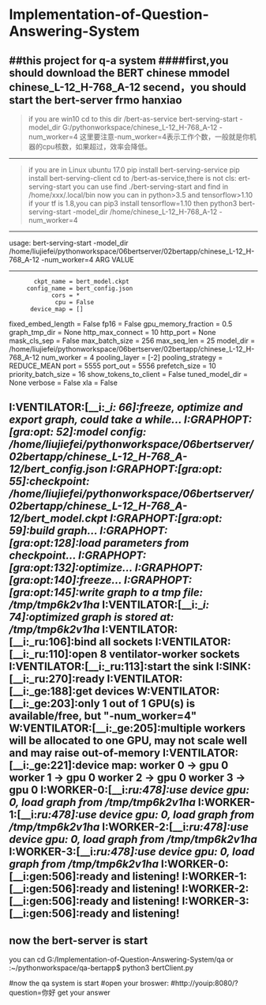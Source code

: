 # Implementation-of-Question-Answering-System

##this project for q-a system
####first,you should download the BERT chinese mmodel chinese_L-12_H-768_A-12
secend，you should start the bert-server frmo hanxiao
 ---
  >if you are win10 cd to this dir /bert-as-service 
  bert-serving-start -model_dir G:/pythonworkspace/chinese_L-12_H-768_A-12 -num_worker=4
  这里要注意-num_worker=4表示工作个数，一般就是你机器的cpu核数，如果超过，效率会降低。
 ---
 > if you are in Linux ubuntu 17.0
  pip install bert-serving-service
  pip install bert-serving-client
  cd to /bert-as-service,there is not cls: ert-serving-start 
  you can use find ./bert-serving-start 
  and find in /home/xxx/.local/bin
  now you can in python>3.5 and tensorflow>1.10 if your tf is 1.8,you can pip3 install tensorflow=1.10
  then  python3 bert-serving-start -model_dir /home/chinese_L-12_H-768_A-12 -num_worker=4
  
  ---
  
  usage: bert-serving-start -model_dir /home/liujiefei/pythonworkspace/06bertserver/02bertapp/chinese_L-12_H-768_A-12 -num_worker=4
                 ARG   VALUE
__________________________________________________
           ckpt_name = bert_model.ckpt
         config_name = bert_config.json
                cors = *
                 cpu = False
          device_map = []
  fixed_embed_length = False
                fp16 = False
 gpu_memory_fraction = 0.5
       graph_tmp_dir = None
    http_max_connect = 10
           http_port = None
        mask_cls_sep = False
      max_batch_size = 256
         max_seq_len = 25
           model_dir = /home/liujiefei/pythonworkspace/06bertserver/02bertapp/chinese_L-12_H-768_A-12
          num_worker = 4
       pooling_layer = [-2]
    pooling_strategy = REDUCE_MEAN
                port = 5555
            port_out = 5556
       prefetch_size = 10
 priority_batch_size = 16
show_tokens_to_client = False
     tuned_model_dir = None
             verbose = False
                 xla = False

I:VENTILATOR:[__i:__i: 66]:freeze, optimize and export graph, could take a while...
I:GRAPHOPT:[gra:opt: 52]:model config: /home/liujiefei/pythonworkspace/06bertserver/02bertapp/chinese_L-12_H-768_A-12/bert_config.json
I:GRAPHOPT:[gra:opt: 55]:checkpoint: /home/liujiefei/pythonworkspace/06bertserver/02bertapp/chinese_L-12_H-768_A-12/bert_model.ckpt
I:GRAPHOPT:[gra:opt: 59]:build graph...
I:GRAPHOPT:[gra:opt:128]:load parameters from checkpoint...
I:GRAPHOPT:[gra:opt:132]:optimize...
I:GRAPHOPT:[gra:opt:140]:freeze...
I:GRAPHOPT:[gra:opt:145]:write graph to a tmp file: /tmp/tmp6k2v1ha_
I:VENTILATOR:[__i:__i: 74]:optimized graph is stored at: /tmp/tmp6k2v1ha_
I:VENTILATOR:[__i:_ru:106]:bind all sockets
I:VENTILATOR:[__i:_ru:110]:open 8 ventilator-worker sockets
I:VENTILATOR:[__i:_ru:113]:start the sink
I:SINK:[__i:_ru:270]:ready
I:VENTILATOR:[__i:_ge:188]:get devices
W:VENTILATOR:[__i:_ge:203]:only 1 out of 1 GPU(s) is available/free, but "-num_worker=4"
W:VENTILATOR:[__i:_ge:205]:multiple workers will be allocated to one GPU, may not scale well and may raise out-of-memory
I:VENTILATOR:[__i:_ge:221]:device map: 
		worker  0 -> gpu  0
		worker  1 -> gpu  0
		worker  2 -> gpu  0
		worker  3 -> gpu  0
I:WORKER-0:[__i:_ru:478]:use device gpu: 0, load graph from /tmp/tmp6k2v1ha_
I:WORKER-1:[__i:_ru:478]:use device gpu: 0, load graph from /tmp/tmp6k2v1ha_
I:WORKER-2:[__i:_ru:478]:use device gpu: 0, load graph from /tmp/tmp6k2v1ha_
I:WORKER-3:[__i:_ru:478]:use device gpu: 0, load graph from /tmp/tmp6k2v1ha_
I:WORKER-0:[__i:gen:506]:ready and listening!
I:WORKER-1:[__i:gen:506]:ready and listening!
I:WORKER-2:[__i:gen:506]:ready and listening!
I:WORKER-3:[__i:gen:506]:ready and listening!
---

now the bert-server is start
---
you can cd G:/Implementation-of-Question-Answering-System/qa
or :~/pythonworkspace/qa-bertapp$ python3 bertClient.py

#now the qa system is start
#open your broswer:
#http://youip:8080/?question=你好
get your answer

